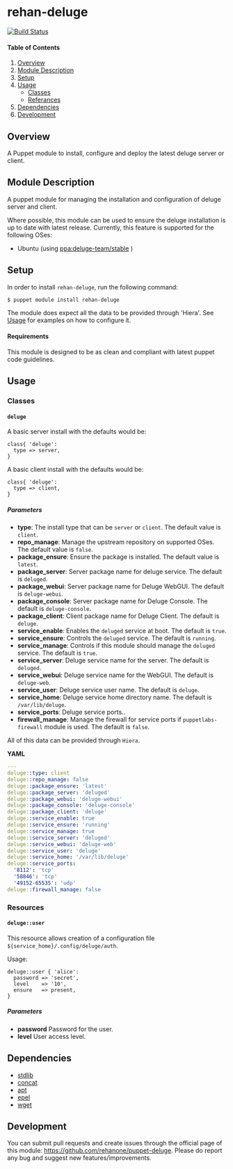 # rehan-deluge

[![Build Status](https://travis-ci.org/rehanone/puppet-deluge.svg?branch=master)](https://travis-ci.com/rehanone/puppet-deluge)

#### Table of Contents
1. [Overview](#overview)
2. [Module Description](#module-description)
3. [Setup](#setup)
4. [Usage](#usage)
    * [Classes](#classes)
    * [Referances](#referances)
5. [Dependencies](#dependencies)
6. [Development](#development)

## Overview
A Puppet module to install, configure and deploy the latest deluge server or client.

## Module Description
A puppet module for managing the installation and configuration of deluge server and client.

Where possible, this module can be used to ensure the deluge installation is up to date with latest release.
Currently, this feature is supported for the following OSes:

  - Ubuntu (using [ppa:deluge-team/stable](https://launchpad.net/~deluge-team/+archive/ubuntu/stable "ppa:deluge-team/stable") )

## Setup
In order to install `rehan-deluge`, run the following command:
```bash
$ puppet module install rehan-deluge
```
The module does expect all the data to be provided through 'Hiera'. See [Usage](#usage) for examples on how to configure it.

#### Requirements
This module is designed to be as clean and compliant with latest puppet code guidelines.

## Usage

### Classes

#### `deluge`

A basic server install with the defaults would be:

```puppet
class{ 'deluge':
  type => server,
}
```

A basic client install with the defaults would be:

```puppet
class{ 'deluge':
  type => client,
}
```

##### Parameters

* **type**: The install type that can be `server` or `client`. The default value is `client`.
* **repo_manage**: Manage the upstream repository on supported OSes. The default value is `false`.
* **package_ensure**: Ensure the package is installed. The default value is `latest`.
* **package_server**: Server package name for deluge service. The default is `deluged`.
* **package_webui**: Server package name for Deluge WebGUI. The default is `deluge-webui`.
* **package_console**: Server package name for Deluge Console. The default is `deluge-console`.
* **package_client**: Client package name for Deluge Client. The default is `deluge`.
* **service_enable**: Enables the `deluged` service at boot. The default is `true`.
* **service_ensure**: Controls the `deluged` service. The default is `running`.
* **service_manage**: Controls if this module should manage the `deluged` service. The default is `true`.
* **service_server**: Deluge service name for the server. The default is `deluged`.
* **service_webui**: Deluge service name for the WebGUI. The default is `deluge-web`.
* **service_user**: Deluge service user name. The default is `deluge`.
* **service_home**: Deluge service home directory name. The default is `/var/lib/deluge`.
* **service_ports**: Deluge service ports..
* **firewall_manage**: Manage the firewall for service ports if `puppetlabs-firewall` module is used. The default is `false`.

All of this data can be provided through `Hiera`. 


**YAML**
```yaml
---
deluge::type: client
deluge::repo_manage: false
deluge::package_ensure: 'latest'
deluge::package_server: 'deluged'
deluge::package_webui: 'deluge-webui'
deluge::package_console: 'deluge-console'
deluge::package_client: 'deluge'
deluge::service_enable: true
deluge::service_ensure: 'running'
deluge::service_manage: true
deluge::service_server: 'deluged'
deluge::service_webui: 'deluge-web'
deluge::service_user: 'deluge'
deluge::service_home: '/var/lib/deluge'
deluge::service_ports:
  '8112': 'tcp'
  '58846': 'tcp'
  '49152-65535': 'udp'
deluge::firewall_manage: false
```

### Resources

#### `deluge::user`

This resource allows creation of a configuration file `${service_home}/.config/deluge/auth`.

Usage:
```puppet
deluge::user { 'alice':
  password => 'secret',
  level    => '10',
  ensure   => present,
}
```

##### Parameters

* **password** Password for the user.
* **level** User access level.

## Dependencies

* [stdlib][1]
* [concat][2]
* [apt][3]
* [epel][4]
* [wget][5]

[1]:https://forge.puppet.com/puppetlabs/stdlib
[2]:https://forge.puppet.com/puppetlabs/concat
[3]:https://forge.puppet.com/puppetlabs/apt
[4]:https://forge.puppet.com/stahnma/epel
[5]:https://forge.puppet.com/rehan/wget

## Development

You can submit pull requests and create issues through the official page of this module: https://github.com/rehanone/puppet-deluge.
Please do report any bug and suggest new features/improvements.
